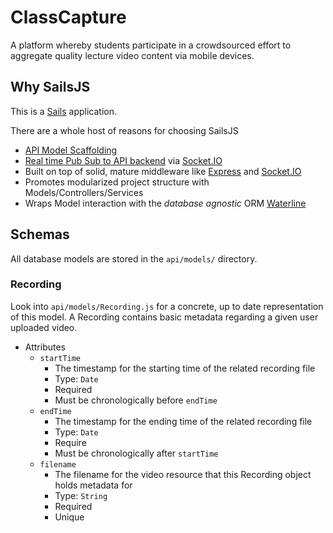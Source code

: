# ClassCapture
A platform whereby students participate in a crowdsourced effort to aggregate quality lecture video content via mobile devices.

## Why SailsJS
This is a [Sails](http://sailsjs.org) application.

There are a whole host of reasons for choosing SailsJS

- [API Model Scaffolding](https://youtu.be/GK-tFvpIR7c?t=1m35s)
- [Real time Pub Sub to API backend](https://youtu.be/GK-tFvpIR7c?t=5m20s) via [Socket.IO](http://socket.io/)
- Built on top of solid, mature middleware like [Express](http://expressjs.com/) and [Socket.IO](http://socket.io/)
- Promotes modularized project structure with Models/Controllers/Services
- Wraps Model interaction with the *database agnostic* ORM [Waterline](https://github.com/balderdashy/waterline)
	
## Schemas
All database models are stored in the `api/models/` directory.

### Recording
Look into `api/models/Recording.js` for a concrete, up to date representation of this model. A Recording contains basic metadata regarding a given user uploaded video.

- Attributes
	- `startTime`
		- The timestamp for the starting time of the related recording file
		- Type: `Date`
		- Required
		- Must be chronologically before `endTime`
	- `endTime`
		- The timestamp for the ending time of the related recording file
		- Type: `Date`
		- Require
		- Must be chronologically after `startTime`
	- `filename`
		- The filename for the video resource that this Recording object holds metadata for
		- Type: `String`
		- Required
		- Unique
